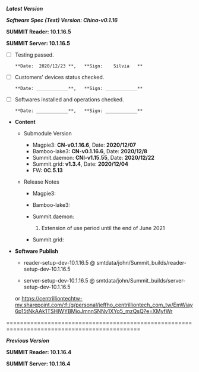 




***Latest Version***

***Software Spec (Test) Version: China-v0.1.16***

**SUMMIT Reader: 10.1.16.5**

**SUMMIT Server: 10.1.16.5**

* [ ] Testing passed.

      **Date:  2020/12/23 **,   **Sign:    Silvia   **

* [ ] Customers' devices status checked.

      **Date: ____________**,   **Sign: ____________**

* [ ] Softwares installed and operations checked.

      **Date: ____________**,   **Sign: ____________**

*  **Content**  
    *  Submodule Version  
        *  Magpie3: **CN-v0.1.16.6**,          Date: **2020/12/07**  
        *  Bamboo-lake3: **CN-v0.1.16.6**,          Date: **2020/12/8**  
        *  Summit.daemon: **CNI-v1.15.55**,          Date: **2020/12/22**  
        *  Summit.grid: **v1.3.4**,          Date: **2020/12/04**  
        *  FW: **0C.5.13**

    *  Release Notes  
        *  Magpie3:
  
        *  Bamboo-lake3:
  
        *  Summit.daemon:  
            1. Extension of use period until the end of June 2021
  
        *  Summit.grid:
  
* **Software Publish** 

    * reader-setup-dev-10.1.16.5 @ smtdata/john/Summit_builds/reader-setup-dev-10.1.16.5

    * server-setup-dev-10.1.16.5 @ smtdata/john/Summit_builds/server-setup-dev-10.1.16.5

    or https://centrilliontechtw-my.sharepoint.com/:f:/g/personal/jeffho_centrilliontech_com_tw/EmWiay6p15tNkAAk1TSHlWYBMioJmnnSNNv1XYo5_mzQsQ?e=XMyfWr

=============================================================================================

***Previous Version***

**SUMMIT Reader: 10.1.16.4**

**SUMMIT Server: 10.1.16.4**
